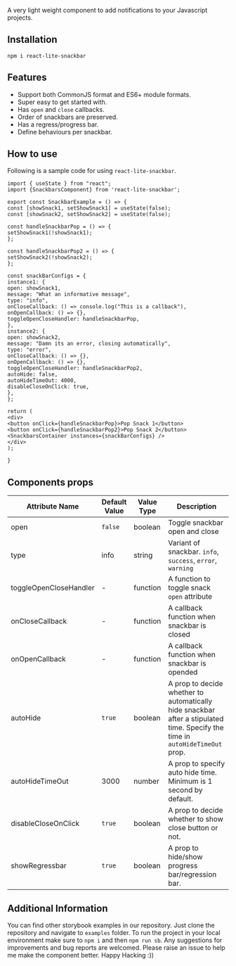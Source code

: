 A very light weight component to add notifications to your Javascript projects.

## Installation

`npm i react-lite-snackbar`

## Features

- Support both CommonJS format and ES6+ module formats.
- Super easy to get started with.
- Has `open` and `close` callbacks.
- Order of snackbars are preserved.
- Has a regress/progress bar.
- Define behaviours per snackbar.

## How to use

Following is a sample code for using `react-lite-snackbar`.

```
import { useState } from "react";
import {SnackbarsComponent} from 'react-lite-snackbar';

export const SnackbarExample = () => {
const [showSnack1, setShowSnack1] = useState(false);
const [showSnack2, setShowSnack2] = useState(false);

const handleSnackbarPop = () => {
setShowSnack1(!showSnack1);
};

const handleSnackbarPop2 = () => {
setShowSnack2(!showSnack2);
};

const snackBarConfigs = {
instance1: {
open: showSnack1,
message: "What an informative message",
type: "info",
onCloseCallback: () => console.log("This is a callback"),
onOpenCallback: () => {},
toggleOpenCloseHandler: handleSnackbarPop,
},
instance2: {
open: showSnack2,
message: "Damn its an error, closing automatically",
type: "error",
onCloseCallback: () => {},
onOpenCallback: () => {},
toggleOpenCloseHandler: handleSnackbarPop2,
autoHide: false,
autoHideTimeOut: 4000,
disableCloseOnClick: true,
},
};

return (
<div>
<button onClick={handleSnackbarPop}>Pop Snack 1</button>
<button onClick={handleSnackbarPop2}>Pop Snack 2</button>
<SnackbarsContainer instances={snackBarConfigs} />
</div>
);

}
```

## Components props

| Attribute Name         | Default Value | Value Type | Description                                                                                                                  |
| ---------------------- | ------------- | ---------- | ---------------------------------------------------------------------------------------------------------------------------- |
| open                   | `false`       | boolean    | Toggle snackbar open and close                                                                                               |
| type                   | info          | string     | Variant of snackbar. `info`, `success`, `error`, `warning`                                                                   |
| toggleOpenCloseHandler | -             | function   | A function to toggle snack `open` attribute                                                                                  |
| onCloseCallback        | -             | function   | A callback function when snackbar is closed                                                                                  |
| onOpenCallback         | -             | function   | A callback function when snackbar is opended                                                                                 |
| autoHide               | `true`        | boolean    | A prop to decide whether to automatically hide snackbar after a stipulated time. Specify the time in `autoHideTimeOut` prop. |
| autoHideTimeOut        | 3000          | number     | A prop to specify auto hide time. Minimum is 1 second by default.                                                            |
| disableCloseOnClick    | `true`        | boolean    | A prop to decide whether to show close button or not.                                                                        |
| showRegressbar         | `true`        | boolean    | A prop to hide/show progress bar/regression bar.                                                                             |

## Additional Information

You can find other storybook examples in our repository. Just clone the repository and navigate to `examples` folder. To run the project in your local environment make sure to `npm i` and then `npm run sb`. Any suggestions for improvements and bug reports are welcomed. Please raise an issue to help me make the component better. Happy Hacking :))
